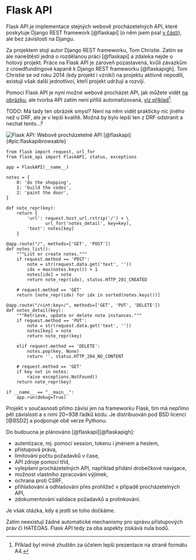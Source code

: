Flask API
=========

Flask API je implementace stejných webově procházetelných API,
které poskytuje Django REST framework [@flaskapi] (o něm jsem psal [v části](#drf:fra@)),
ale bez závislosti na Djangu.

Za projektem stojí autor Django REST frameworku, Tom Christie.
Zatím se ale naneštěstí jedná o rozdělanou práci [@flaskapi] a zdaleka nejde o hotový projekt.
Práce na Flask API je zároveň pozastavená, kvůli závazkům z crowdfundingové kapaně k Django REST frameworku [@flaskapigh].
Tom Christie se od roku 2014 (kdy projekt i vznikl) na projektu aktivně nepodílí, existují však další jednotlivci,
kteří projekt udržují a rozvíjí.

Pomocí Flask API je nyní možné webově procházet API, jak můžete vidět [na obrázku](#pic:flaskapibrowsable),
ale tvorba API zatím není příliš automatizovaná, [viz příklad](#code:flaskapi)[^zhusteno].

[^zhusteno]: Příklad byl mírně zhuštěn za účelem lepší prezentace na straně formátu A4.

TODO: Má tady ten obrázek smysl? Není na něm vidět prakticky nic jiného než u DRF, ale je v lepší kvalitě. Možná by bylo lepší ten z DRF odstranit a nechat tento…?

![Flask API: Webově procházetelné API [@flaskapi]{#pic:flaskapibrowsable}](images/flask-api-browsable)

```{caption="{#code:flaskapi}Příklad použití z dokumentace Flask API \autocite{flaskapigh}" .python}
from flask import request, url_for
from flask_api import FlaskAPI, status, exceptions

app = FlaskAPI(__name__)

notes = {
    0: 'do the shopping',
    1: 'build the codez',
    2: 'paint the door',
}

def note_repr(key):
    return {
        'url': request.host_url.rstrip('/') + \
               url_for('notes_detail', key=key),
        'text': notes[key]
    }

@app.route("/", methods=['GET', 'POST'])
def notes_list():
    """List or create notes."""
    if request.method == 'POST':
        note = str(request.data.get('text', ''))
        idx = max(notes.keys()) + 1
        notes[idx] = note
        return note_repr(idx), status.HTTP_201_CREATED

    # request.method == 'GET'
    return [note_repr(idx) for idx in sorted(notes.keys())]

@app.route("/<int:key>/", methods=['GET', 'PUT', 'DELETE'])
def notes_detail(key):
    """Retrieve, update or delete note instances."""
    if request.method == 'PUT':
        note = str(request.data.get('text', ''))
        notes[key] = note
        return note_repr(key)

    elif request.method == 'DELETE':
        notes.pop(key, None)
        return '', status.HTTP_204_NO_CONTENT

    # request.method == 'GET'
    if key not in notes:
        raise exceptions.NotFound()
    return note_repr(key)

if __name__ == "__main__":
    app.run(debug=True)
```

Projekt v současnosti přímo závisí jen na frameworku Flask, tím má nepřímo pět závislostí a s nimi 20~938 řádků kódu.
Je distribuován pod BSD licencí [@BSD2] a podporuje obě verze Pythonu.

Do budoucna je plánováno [@flaskapi][@flaskapigh]:

 * autentizace, mj. pomocí session, tokenu i jménem a heslem,
 * přístupová práva,
 * limitování počtu požadavků v čase,
 * API zdroje pomocí tříd,
 * vylepšení procházetelných API, například přidání drobečkové navigace,
 * možnost vlastního zpracování výjimek,
 * ochrana proti CSRF,
 * přihlašování a odhlašování přes prohlížeč v případě procházetelných API,
 * zdokumentování validace požadavků a prolinkování.

Je však otázka, kdy a jestli se toho dočkáme.

Zatím neexistují žádné automatické mechanismy pro správu přístupových práv či HATEOAS.
Flask API tedy za oba aspekty získává nula bodů.
